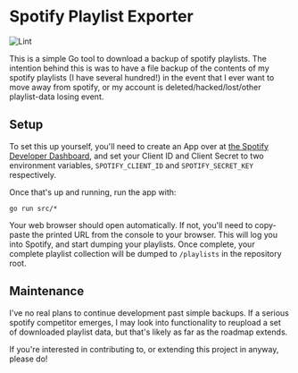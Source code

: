 # Spotify Playlist Exporter

![Lint](https://github.com/ElliotAlexander/spotify-playlist-exporter/workflows/golangci-lint/badge.svg)

This is a simple Go tool to download a backup of spotify playlists. The intention behind this is was to have a file backup of the contents of my spotify playlists (I have several hundred!) in the event that I ever want to move away from spotify, or my account is deleted/hacked/lost/other playlist-data losing event. 

## Setup

To set this up yourself, you'll need to create an App over at [the Spotify Developer Dashboard](https://developer.spotify.com/dashboard/applications), and set your Client ID and Client Secret to two environment variables, `SPOTIFY_CLIENT_ID` and `SPOTIFY_SECRET_KEY` respectively.

Once that's up and running, run the app with:

`go run src/*`

Your web browser should open automatically. If not, you'll need to copy-paste the printed URL from the console to your browser. This will log you into Spotify, and start dumping your playlists. Once complete, your complete playlist collection will be dumped to `/playlists` in the repository root.

## Maintenance 

I've no real plans to continue development past simple backups. If a serious spotify competitor emerges, I may look into functionality to reupload a set of downloaded playlist data, but that's likely as far as the roadmap extends.

If you're interested in contributing to, or extending this project in anyway, please do!
